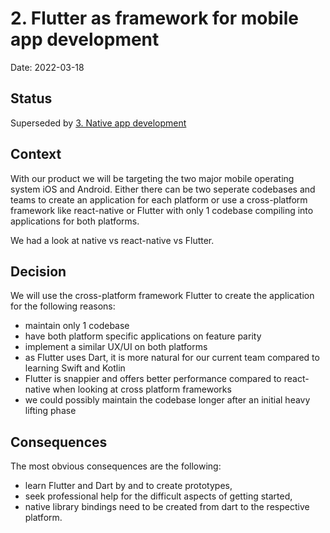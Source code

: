 # 2. Flutter as framework for mobile app development

Date: 2022-03-18

## Status

Superseded by [3. Native app development](0003-native-app-development.md)

## Context

With our product we will be targeting the two major mobile operating system iOS and Android. Either there can be two seperate codebases and teams to create an application for each platform or use a cross-platform framework like react-native or Flutter with only 1 codebase compiling into applications for both platforms.

We had a look at native vs react-native vs Flutter.

## Decision

We will use the cross-platform framework Flutter to create the application for the following reasons:

- maintain only 1 codebase
- have both platform specific applications on feature parity
- implement a similar UX/UI on both platforms
- as Flutter uses Dart, it is more natural for our current team compared to learning Swift and Kotlin
- Flutter is snappier and offers better performance compared to react-native when looking at cross platform frameworks
- we could possibly maintain the codebase longer after an initial heavy lifting phase

## Consequences

The most obvious consequences are the following:

- learn Flutter and Dart by and to create prototypes,
- seek professional help for the difficult aspects of getting started,
- native library bindings need to be created from dart to the respective platform.
